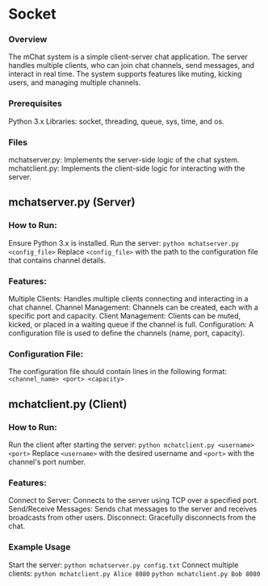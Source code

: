 # Socket
### Overview
The mChat system is a simple client-server chat application. The server handles multiple clients, who can join chat channels, send messages, and interact in real time. The system supports features like muting, kicking users, and managing multiple channels.

### Prerequisites
Python 3.x
Libraries: socket, threading, queue, sys, time, and os.
### Files
mchatserver.py: Implements the server-side logic of the chat system.
mchatclient.py: Implements the client-side logic for interacting with the server.
## mchatserver.py (Server)
### How to Run:
Ensure Python 3.x is installed.
Run the server:
`python mchatserver.py <config_file>`
Replace `<config_file>` with the path to the configuration file that contains channel details.
### Features:
Multiple Clients: Handles multiple clients connecting and interacting in a chat channel.
Channel Management: Channels can be created, each with a specific port and capacity.
Client Management: Clients can be muted, kicked, or placed in a waiting queue if the channel is full.
Configuration: A configuration file is used to define the channels (name, port, capacity).
### Configuration File:
The configuration file should contain lines in the following format:
`<channel_name> <port> <capacity>`
## mchatclient.py (Client)
### How to Run:
Run the client after starting the server:
`python mchatclient.py <username> <port>`
Replace `<username>` with the desired username and `<port>` with the channel's port number.
### Features:
Connect to Server: Connects to the server using TCP over a specified port.
Send/Receive Messages: Sends chat messages to the server and receives broadcasts from other users.
Disconnect: Gracefully disconnects from the chat.
### Example Usage
Start the server:
`python mchatserver.py config.txt`
Connect multiple clients:
`python mchatclient.py Alice 8080`
`python mchatclient.py Bob 8080`
